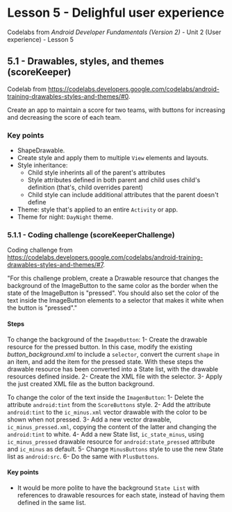 # Lesson 5 - Delighful user experience

Codelabs from *Android Developer Fundamentals (Version 2)* - Unit 2 (User experience) - Lesson 5

## 5.1 - Drawables, styles, and themes (scoreKeeper)

Codelab from https://codelabs.developers.google.com/codelabs/android-training-drawables-styles-and-themes/#0.

Create an app to maintain a score for two teams, with buttons for increasing and decreasing the score of each team.

 ### Key points
   - ShapeDrawable.
   - Create style and apply them to multiple `View` elements and layouts.
   - Style inheritance:
     - Child style inherints all of the parent's attributes
     - Style attributes defined in both parent and child uses child's definition (that's, child overrides parent)
     - Child style can include additional attributes that the parent doesn't define
   - Theme: style that's applied to an entire `Activity` or app.
   - Theme for night: `DayNight` theme.

### 5.1.1 - Coding challenge (scoreKeeperChallenge)

Coding challenge from https://codelabs.developers.google.com/codelabs/android-training-drawables-styles-and-themes/#7.

  "For this challenge problem, create a Drawable resource that changes the background of the ImageButton to the same color as the border when the state of the ImageButton is "pressed". You should also set the color of the text inside the ImageButton elements to a selector that makes it white when the button is "pressed"."
  
#### Steps

To change the background of the `ImageButton`:
  1- Create the drawable resource for the pressed button.
    In this case, modify the existing *button_background.xml* to include a `selector`, convert the current `shape` in an item, and add the item for the pressed state. With these steps the drawable resource has been converted into a State list, with the drawable resources defined inside.
  2- Create the XML file with the selector.
  3- Apply the just created XML file as the button background.
  
To change the color of the text inside the `ImagenButton`:
  1- Delete the attribute `android:tint` from the `ScoreButtons` style.
  2- Add the attribute `android:tint` to the `ic_minus.xml` vector drawable with the color to be shown when not pressed.
  3- Add a new vector drawable, `ic_minus_pressed.xml`, copying the content of the latter and changing the `android:tint` to white.
  4- Add a new State list, `ic_state_minus`,  using `ic_minus_pressed` drawable resource for `android:state_pressed` attribute and `ic_minus` as default.
  5- Change `MinusButtons` style to use the new State list as `android:src`.
  6- Do the same with `PlusButtons`.
  
#### Key points
  - It would be more polite to have the background `State List` with references to drawable resources for each state, instead of having them defined in the same list.
  
        